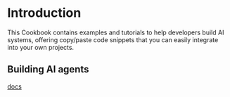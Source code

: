 # Introduction

This Cookbook contains examples and tutorials to help developers build AI systems, offering copy/paste code snippets that you can easily integrate into your own projects.

## Building AI agents

[docs](https://www.anthropic.com/research/building-effective-agents)
